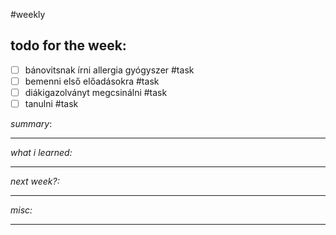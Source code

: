 #weekly 

## todo for the week:
- [ ] bánovitsnak írni allergia gyógyszer #task 
- [ ] bemenni első előadásokra #task 
- [ ] diákigazolványt megcsinálni #task 
- [ ] tanulni #task 

*summary*:


________________
*what i learned:*


______
*next week?:*


_______
*misc:*


______

